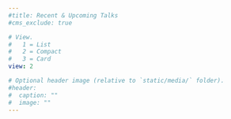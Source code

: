 ```yaml
---
#title: Recent & Upcoming Talks
#cms_exclude: true

# View.
#   1 = List
#   2 = Compact
#   3 = Card
view: 2

# Optional header image (relative to `static/media/` folder).
#header:
#  caption: ""
#  image: ""
---
```


